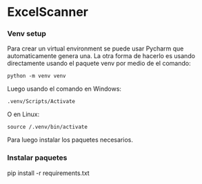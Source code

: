 # ExcelScanner

### Venv setup
Para crear un virtual environment se puede usar Pycharm que automaticamente genera una. La otra forma de hacerlo es usando directamente usando el paquete venv por medio de el comando:
```
python -m venv venv
```
Luego usando el comando en Windows:
```
.venv/Scripts/Activate
```
O en Linux:
```
source /.venv/bin/activate
```
Para luego instalar los paquetes necesarios.

### Instalar paquetes
pip install -r requirements.txt
